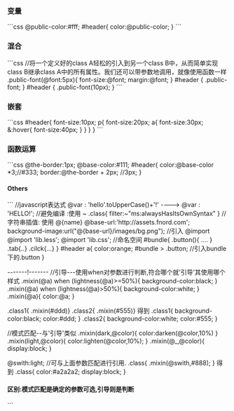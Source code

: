 <h3>变量</h3>
```css
	@public-color:#fff;
	#header{
	color:@public-color;
	}
```
<h3>混合</h3>
```css
   //将一个定义好的class A轻松的引入到另一个class B中，从而简单实现class B继承class A中的所有属性。我们还可以带参数地调用，就像使用函数一样
   .public-font(@font:5px){
   		font-size:@font;
   		margin:@font;
   }
   #header {
     .public-font;
   }
   #header {
   		.public-font(10px);
   }
``` 
<h3>嵌套</h3>
```css
	#header{
	font-size:10px;
	p{
	font-size:20px;
		a{
			font-size:30px;
			&:hover{
				font-size:40px;
			}
		}
	}
}
```

<h3>函数运算</h3>
```css
	@the-border:1px;
	@base-color:#111;
	#header{
	color:@base-color *3;//#333;
	border:@the-border + 2px; //3px;
}

<h4>Others</h4>
```
//javascript表达式
	@var : 'hello'.toUpperCase()+'!' ----> @var : 'HELLO!';
//避免编译 :使用 ~
	.class{
	filter:~"ms:alwaysHasItsOwnSyntax"
}
//字符串插值: 使用 @{name}
	@base-url:'http://assets.fnord.com';
	background-image:url("@{base-url}/images/bg.png");
//引入 @import
	@import 'lib.less';
	@import 'lib.css';
//命名空间
	#bundle{
		.button(){
		....
	}
		.tab{..}
		.cilck{...}
}
	#header a{
	color:orange;
	#bundle > .button; //引入bundle下的.button 
}

-------!-------
//引导---使用when对参数进行判断,符合哪个就'引导'其使用哪个样式
.mixin(@a) when (lightness(@a)>=50%){
	background-color:black;
}
.mixin(@a) when (lightness(@a)>50%){
	background-color:white;
}
.mixin(@a){
	color:@a;
}

.class1{ .mixin(#ddd)}
.class2{ .mixin(#555)}
得到
.class1{
	background-color:black;
	color:#ddd;
}
.class2{
	background-color:white;
	color:#555;
}

//模式匹配--与'引导'类似
.mixin(dark,@color){
	color:darken(@color,10%)
}
.mixin(light,@color){
	color:lighten(@color,10%);
}
.mixin(@_,@color){
	display:block;
}

@swith:light; //可与上面参数匹配进行引用.
.class{
	.mixin(@swith,#888);
}
得到
.class{
	color:#a2a2a2;
	display:block;
}

<h4>区别:模式匹配是确定的参数可选,引导则是判断</h4>
```
